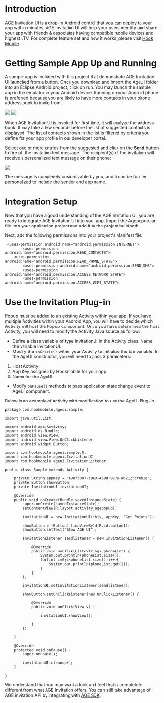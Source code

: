 # Introduction

AGE Invitation UI is a drop-in Android control that you can deploy to your app within minutes.  AGE Invitation UI will help your users identify and share your app with friends & associates having compatible mobile devices and highest LTV.  For complete feature set and how it works, please visit <a href="http://www.hookmobile.com"  target="_blank">Hook Mobile</a>.

# Getting Sample App Up and Running
A sample app is included with this project that demonstrate AGE Invitation UI launched from a button.  Once you download and import the AgeUI folder into an Eclipse Android project, click on run.  You may launch the sample app in the emulator or your Android device.  Running on your Android phone is preferred because you are likely to have more contacts in your phone address book to invite from.    

[![](https://dl.dropbox.com/s/izxzj9qxrgl2axd/AGEUI1.PNG)](https://www.dropbox.com/s/izxzj9qxrgl2axd/AGEUI1.PNG)
[![](https://dl.dropbox.com/s/pm1uzrjn1p1dk9v/AGEUI2.PNG)](https://www.dropbox.com/s/pm1uzrjn1p1dk9v/AGEUI2.PNG)

When AGE Invitation UI is invoked for first time, it will analyze the address book.  It may take a few seconds before the list of suggested contacts is displayed.  The list of contacts shown in the list is filtered by criteria you define for your app profile in our developer portal.  

Select one or more entries from the suggested and click on the <b>Send</b> button to fire off the invitation text message.  The recipient(s) of the invitation will receive a personalized text message on their phone:

[![](https://dl.dropbox.com/s/zg3qbf5ac8om7cg/inviteSms.PNG)](https://dl.dropbox.com/s/zg3qbf5ac8om7cg/inviteSms.PNG)

The message is completely customizable by you, and it can be further personalized to include the sender and app name.

# Integration Setup
Now that you have a good understanding of the AGE Invitation UI, you are ready to integrate AGE Invitation UI into your app.  Import the Agepopup.jar file into your application project and add it to the project buildpath. 

Next, add the following permissions into your project's Manifest file:

<pre><code>	&lt;uses-permission android:name="android.permission.INTERNET"&gt;
    	&lt;uses-permission android:name="android.permission.READ_CONTACTS"&gt;
	&lt;uses-permission android:name="android.permission.READ_PHONE_STATE"&gt;
    	&lt;uses-permission android:name="android.permission.SEND_SMS"&gt;
    	&lt;uses-permission android:name="android.permission.ACCESS_NETWORK_STATE"&gt;
    	&lt;uses-permission android:name="android.permission.ACCESS_WIFI_STATE"&gt;</code></pre>


# Use the Invitation Plug-in

Popup must be added to an existing Activity within your app.  If you have multiple Activities within your Android App, you will have to decide which Activity will host the Popup component.  Once you have determined the host Activity, you will need to modify the Activity Java source as follow:
* Define a class variable of type InvitationUI in the Activity class.  Name the variable invitationUI.  
* Modify the <code>onCreate()</code> within your Activity to initialize the tab variable.  In the AgeUI constructor, you will need to pass 3 parameters:
1. Host Activity
2. App Key assigned by Hookmobile for your app
3. Name for the AgeUI
* Modify <code>onPause()</code> methods to pass application state change event to AgeUI component.

Below is an example of activity with modification to use the AgeUI Plug-in.


<pre><code>package com.hookmobile.ageui.sample;

import java.util.List;

import android.app.Activity;
import android.os.Bundle;
import android.view.View;
import android.view.View.OnClickListener;
import android.widget.Button;

import com.hookmobile.ageui.sample.R;
import com.hookmobile.ageui.InvitationUI;
import com.hookmobile.ageui.InvitationListener;

public class Sample extends Activity {

	private String appKey = "b9ef3007-c9a9-459d-977a-a62125cf6b1e";
	private Button showButton;
	private InvitationUI invitationUI;

	@Override
	public void onCreate(Bundle savedInstanceState) {
		super.onCreate(savedInstanceState);
		setContentView(R.layout.activity_agepopup);

		invitationUI = new InvitationUI(this, appKey, "Get Points");

		showButton = (Button) findViewById(R.id.button1);
		showButton.setText("Show AGE UI");

		InvitationListener sendlistener = new InvitationListener() {

			@Override
			public void onClick(List&lt;String&gt; phoneList) {
				System.out.println(phoneList.size());
				for(int i=0;i&lt;phoneList.size();i++){
					System.out.println(phoneList.get(i));
				}
			}
		};
		
		invitationUI.setInvitationListener(sendlistener);

		showButton.setOnClickListener(new OnClickListener() {

			@Override
			public void onClick(View v) {

				invitationUI.showView();

			}
		});

	}

	@Override
	protected void onPause() {
		super.onPause();

		invitationUI.cleanup();
	}

}
</code></pre>


We understand that you may want a look and feel that is completely different from what AGE Invitation offers.  You can still take advantage of AGE invitation API by integrating with <a href="https://github.com/hookmobile/App-Growth-Engine-iOS-SDK" target="_blank">AGE SDK</a>.  